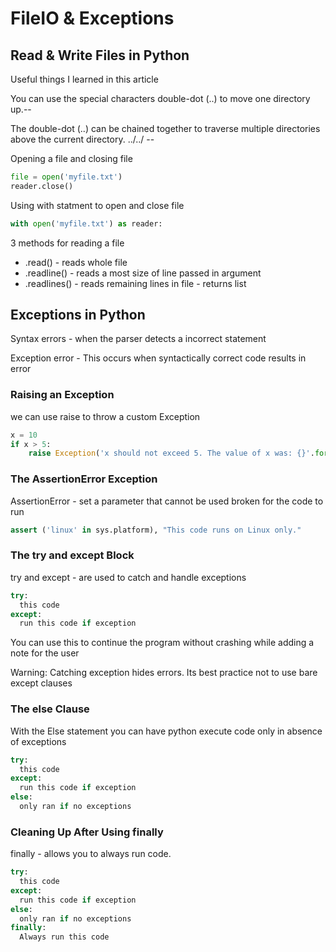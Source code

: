 # FileIO & Exceptions

## Read & Write Files in Python

Useful things I learned in this article

You can use the special characters double-dot (..) to move one directory up.--

The double-dot (..) can be chained together to traverse multiple directories above the current directory. ../../ --

Opening a file and closing file

```py
file = open('myfile.txt')
reader.close()
```

Using with statment to open and close file

```py
with open('myfile.txt') as reader: 
```

3 methods for reading a file

- .read() - reads whole file
- .readline() - reads a most size of line passed in argument
- .readlines() - reads remaining lines in file - returns list

## Exceptions in Python

Syntax errors - when the parser detects a incorrect  statement

Exception error - This occurs when syntactically correct code results in error

### Raising an Exception

  we can use raise to throw a custom Exception

```py
x = 10
if x > 5:
    raise Exception('x should not exceed 5. The value of x was: {}'.format(x))
```

### The AssertionError Exception

AssertionError - set a parameter that cannot be used broken for the code to run

```py
assert ('linux' in sys.platform), "This code runs on Linux only."
```

### The try and except Block

try and except - are used to catch and handle exceptions 

```py
try:
  this code
except:
  run this code if exception
```

You can use this to continue the program without crashing while adding a note for the user

Warning: Catching exception hides errors. Its best practice not to use bare except clauses

### The else Clause

With the Else statement you can have python execute code only in absence of exceptions

```py
try:
  this code
except:
  run this code if exception
else: 
  only ran if no exceptions
```

### Cleaning Up After Using finally

finally - allows you to always run code.


```py
try:
  this code
except:
  run this code if exception
else: 
  only ran if no exceptions
finally:
  Always run this code
```

